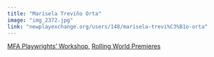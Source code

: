 ```yaml
---
title: "Marisela Treviño Orta"
image: "img_2372.jpg"
link: "newplayexchange.org/users/148/marisela-trevi%C3%B1o-orta"
---
```


[MFA Playwrights’ Workshop](/programs/mfa-playwrights-workshop), [Rolling World Premieres](/programs/rolling-world-premieres)